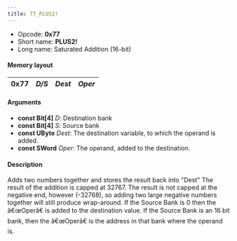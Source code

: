 ```yaml
---
title: 77_PLUS2!
---
```


-   Opcode: **0x77**
-   Short name: **PLUS2!**
-   Long name: Saturated Addition (16-bit)

#### Memory layout

| 0x77 | *D/S* | *Dest* | *Oper* |
|------|-------|--------|--------|

#### Arguments

-   **const Bit\[4\]** *D*: Destination bank
-   **const Bit\[4\]** *S*: Source bank
-   **const UByte** *Dest*: The destination variable, to which the operand is added.
-   **const SWord** *Oper*: The operand, added to the destination.

#### Description

Adds two numbers together and stores the result back into "Dest" The result of the addition is capped at 32767. The result is not capped at the negative end, however (-32768), so adding two large negative numbers together will still produce wrap-around. If the Source Bank is 0 then the â€œOperâ€ is added to the destination value. If the Source Bank is an 16 bit bank, then the â€œOperâ€ is the address in that bank where the operand is.
